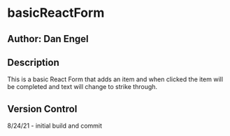 # basicReactForm

## Author: Dan Engel

## Description

This is a basic React Form that adds an item and when clicked the item will be completed and text will change to strike through.

## Version Control

8/24/21 - initial build and commit
